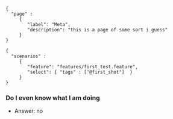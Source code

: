 ```thegardener
{
  "page" :
     {
        "label": "Meta",
        "description": "this is a page of some sort i guess"
     }
}
```

```thegardener
{
  "scenarios" : 
     {
        "feature": "features/first_test.feature",
        "select": { "tags" : ["@first_shot"]  }
     }
}
```

### Do I even know what I am doing
- Answer: no